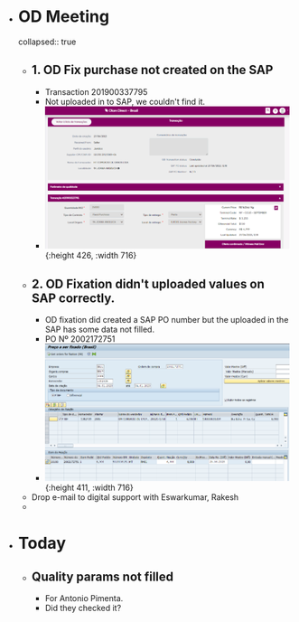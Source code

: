 - # OD Meeting
  collapsed:: true
	- ## 1. OD Fix purchase not created on the SAP
		- Transaction 201900337795
		- Not uploaded in to SAP, we couldn't find it.
		- ![image.png](../assets/image_1688388960374_0.png){:height 426, :width 716}
	- ## 2. OD Fixation didn't uploaded values on SAP correctly.
		- OD fixation did created a SAP PO number but the uploaded in the SAP has some data not filled.
		- PO Nº 2002172751
		- ![image.png](../assets/image_1688389082851_0.png){:height 411, :width 716}
	- Drop e-mail to digital support with Eswarkumar, Rakesh
	-
- # Today
	- ## Quality params not filled
		- For Antonio Pimenta.
		- Did they checked it?